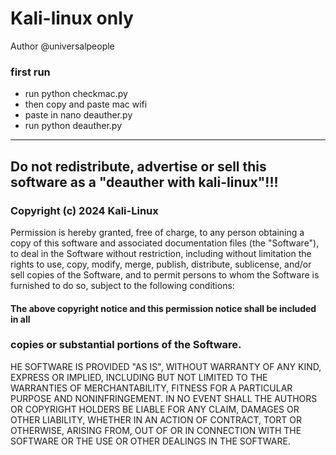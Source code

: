 # Kali-linux only

Author @universalpeople

### first run 
- run python checkmac.py
- then copy and paste mac wifi
- paste in nano deauther.py
- run python deauther.py

______________________________________________________________________


## Do not redistribute, advertise or sell this software as a "deauther with kali-linux"!!!

### Copyright (c) 2024 Kali-Linux

Permission is hereby granted, free of charge, to any person obtaining a copy
of this software and associated documentation files (the "Software"), to deal
in the Software without restriction, including without limitation the rights
to use, copy, modify, merge, publish, distribute, sublicense, and/or sell
copies of the Software, and to permit persons to whom the Software is
furnished to do so, subject to the following conditions:

#### The above copyright notice and this permission notice shall be included in all

### copies or substantial portions of the Software.

HE SOFTWARE IS PROVIDED "AS IS", WITHOUT WARRANTY OF ANY KIND, EXPRESS OR
IMPLIED, INCLUDING BUT NOT LIMITED TO THE WARRANTIES OF MERCHANTABILITY,
FITNESS FOR A PARTICULAR PURPOSE AND NONINFRINGEMENT. IN NO EVENT SHALL THE
AUTHORS OR COPYRIGHT HOLDERS BE LIABLE FOR ANY CLAIM, DAMAGES OR OTHER
LIABILITY, WHETHER IN AN ACTION OF CONTRACT, TORT OR OTHERWISE, ARISING FROM,
OUT OF OR IN CONNECTION WITH THE SOFTWARE OR THE USE OR OTHER DEALINGS IN THE
SOFTWARE.
